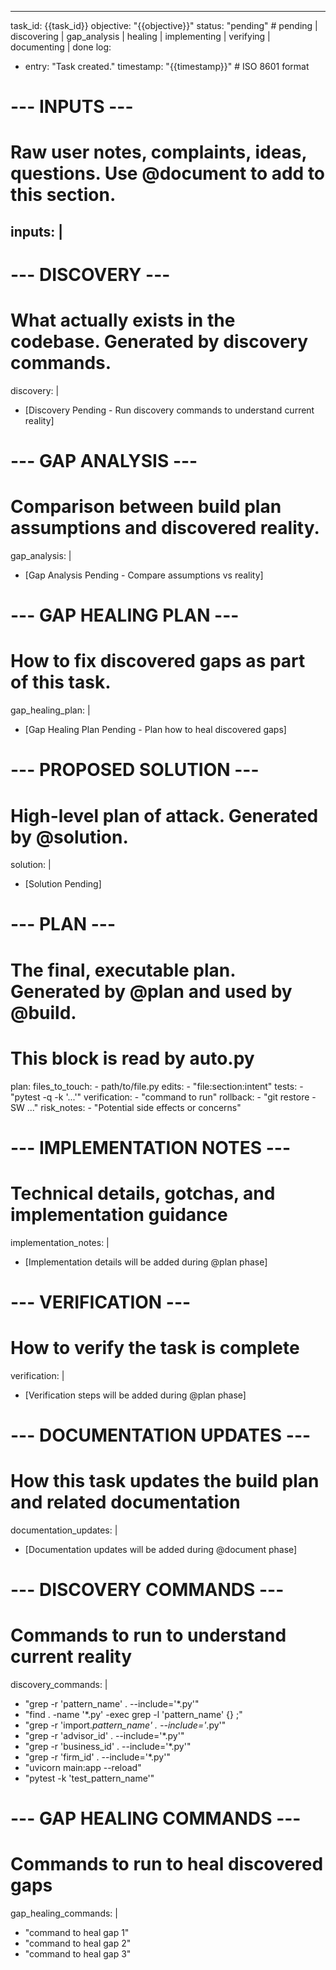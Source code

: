 ---
task_id: {{task_id}}
objective: "{{objective}}"
status: "pending" # pending | discovering | gap_analysis | healing | implementing | verifying | documenting | done
log:
  - entry: "Task created."
    timestamp: "{{timestamp}}" # ISO 8601 format

# --- INPUTS ---
# Raw user notes, complaints, ideas, questions. Use @document to add to this section.
inputs: |
  - 

# --- DISCOVERY ---
# What actually exists in the codebase. Generated by discovery commands.
discovery: |
  - [Discovery Pending - Run discovery commands to understand current reality]

# --- GAP ANALYSIS ---
# Comparison between build plan assumptions and discovered reality.
gap_analysis: |
  - [Gap Analysis Pending - Compare assumptions vs reality]

# --- GAP HEALING PLAN ---
# How to fix discovered gaps as part of this task.
gap_healing_plan: |
  - [Gap Healing Plan Pending - Plan how to heal discovered gaps]

# --- PROPOSED SOLUTION ---
# High-level plan of attack. Generated by @solution.
solution: |
  - [Solution Pending]

# --- PLAN ---
# The final, executable plan. Generated by @plan and used by @build.
# This block is read by auto.py
plan:
  files_to_touch:
    - path/to/file.py
  edits:
    - "file:section:intent"
  tests:
    - "pytest -q -k '...'"
  verification:
    - "command to run"
  rollback:
    - "git restore -SW ..."
  risk_notes:
    - "Potential side effects or concerns"

# --- IMPLEMENTATION NOTES ---
# Technical details, gotchas, and implementation guidance
implementation_notes: |
  - [Implementation details will be added during @plan phase]

# --- VERIFICATION ---
# How to verify the task is complete
verification: |
  - [Verification steps will be added during @plan phase]

# --- DOCUMENTATION UPDATES ---
# How this task updates the build plan and related documentation
documentation_updates: |
  - [Documentation updates will be added during @document phase]

# --- DISCOVERY COMMANDS ---
# Commands to run to understand current reality
discovery_commands: |
  - "grep -r 'pattern_name' . --include='*.py'"
  - "find . -name '*.py' -exec grep -l 'pattern_name' {} \;"
  - "grep -r 'import.*pattern_name' . --include='*.py'"
  - "grep -r 'advisor_id' . --include='*.py'"
  - "grep -r 'business_id' . --include='*.py'"
  - "grep -r 'firm_id' . --include='*.py'"
  - "uvicorn main:app --reload"
  - "pytest -k 'test_pattern_name'"

# --- GAP HEALING COMMANDS ---
# Commands to run to heal discovered gaps
gap_healing_commands: |
  - "command to heal gap 1"
  - "command to heal gap 2"
  - "command to heal gap 3"
